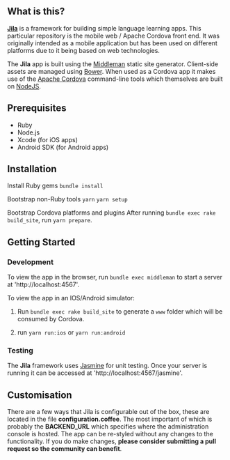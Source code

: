 ## What is this?

[**Jila**](http://jilaframework.github.io) is a framework for building simple language learning apps. This particular repository is the mobile web / Apache Cordova front end. It was originally intended as a mobile application but has been used on different platforms due to it being based on web technologies.

The **Jila** app is built using the [Middleman](http://middlemanapp.com) static site generator. Client-side assets are managed using [Bower](http://bower.io/). When used as a Cordova app it makes use of the [Apache Cordova](http://cordova.apache.org/) command-line tools which themselves are built on [NodeJS](http://nodejs.org/).

## Prerequisites

- Ruby
- Node.js
- Xcode (for iOS apps)
- Android SDK (for Android apps)

## Installation

Install Ruby gems
`bundle install`

Bootstrap non-Ruby tools
`yarn`
`yarn setup`

Bootstrap Cordova platforms and plugins
After running `bundle exec rake build_site`, run `yarn prepare`.

## Getting Started

### Development
To view the app in the browser, run `bundle exec middleman` to start a server at 'http://localhost:4567'.

To view the app in an IOS/Android simulator:
1. Run `bundle exec rake build_site` to generate a `www` folder which will be consumed by Cordova.

2. run `yarn run:ios` or `yarn run:android`


### Testing
The **Jila** framework uses [Jasmine](http://jasmine.github.io/) for unit testing. Once your server is running it can be accessed at 'http://localhost:4567/jasmine'.

## Customisation
There are a few ways that Jila is configurable out of the box, these are located in the file **configuration.coffee**. The most important of which is probably the **BACKEND_URL** which specifies where the administration console is hosted.
The app can be re-styled without any changes to the functionality. If you do make changes, **please consider submitting a pull request so the community can benefit**.
